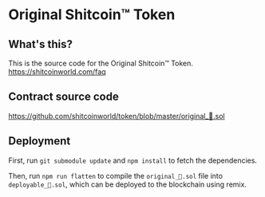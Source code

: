 # Original Shitcoin™ Token

## What's this?

This is the source code for the Original Shitcoin™ Token.
https://shitcoinworld.com/faq

## Contract source code

https://github.com/shitcoinworld/token/blob/master/original_💩.sol

## Deployment

First, run `git submodule update` and `npm install` to fetch the dependencies.

Then, run `npm run flatten` to compile the `original_💩.sol` file into `deployable_💩.sol`, which can be deployed to the blockchain using remix.
